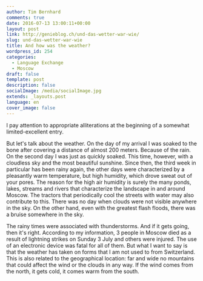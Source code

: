 ```yaml
---
author: Tim Bernhard
comments: true
date: 2016-07-13 13:00:11+00:00
layout: post
link: http://genieblog.ch/und-das-wetter-war-wie/
slug: und-das-wetter-war-wie
title: And how was the weather?
wordpress_id: 254
categories:
  - Language Exchange
  - Moscow
draft: false
template: post
description: false
socialImage: /media/socialImage.jpg
extends: _layouts.post
language: en
cover_image: false
---
```


I pay attention to appropriate alliterations at the beginning of a somewhat limited-excellent entry.

But let's talk about the weather.
On the day of my arrival I was soaked to the bone after covering a distance of almost 200 meters. Because of the rain. On the second day I was just as quickly soaked. This time, however, with a cloudless sky and the most beautiful sunshine. Since then, the third week in particular has been rainy again, the other days were characterized by a pleasantly warm temperature, but high humidity, which drove sweat out of your pores. The reason for the high air humidity is surely the many ponds, lakes, streams and rivers that characterize the landscape in and around Moscow. The tractors that periodically cool the streets with water may also contribute to this. There was no day when clouds were not visible anywhere in the sky. On the other hand, even with the greatest flash floods, there was a bruise somewhere in the sky.

The rainy times were associated with thunderstorms. And if it gets going, then it's right. According to my information, 3 people in Moscow died as a result of lightning strikes on Sunday 3 July and others were injured. The use of an electronic device was fatal for all of them. But what I want to say is that the weather has taken on forms that I am not used to from Switzerland. This is also related to the geographical location: far and wide no mountains that could affect the wind or the clouds in any way. If the wind comes from the north, it gets cold, it comes warm from the south.
